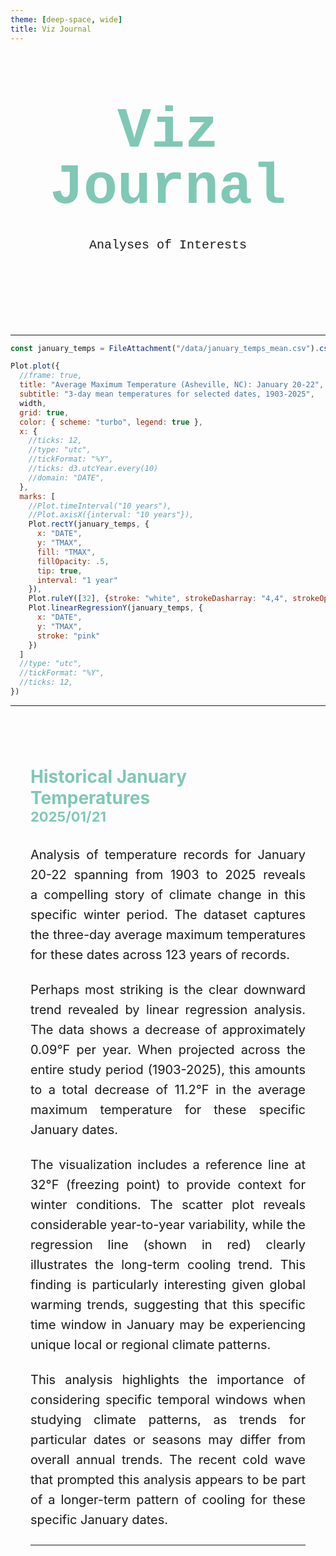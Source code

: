 ```yaml
---
theme: [deep-space, wide]
title: Viz Journal
---
```

<head>

</head>

<body>

  <div class="hero">
    <h1>Viz Journal</h1>
    <h2>Analyses of Interests</h2>
  </div>


---

```js
const january_temps = FileAttachment("/data/january_temps_mean.csv").csv({typed: true})
```

```js
Plot.plot({
  //frame: true,
  title: "Average Maximum Temperature (Asheville, NC): January 20-22",
  subtitle: "3-day mean temperatures for selected dates, 1903-2025",
  width,
  grid: true,
  color: { scheme: "turbo", legend: true },
  x: {
    //ticks: 12,
    //type: "utc",
    //tickFormat: "%Y",
    //ticks: d3.utcYear.every(10)
    //domain: "DATE",
  },
  marks: [
    //Plot.timeInterval("10 years"),
    //Plot.axisX({interval: "10 years"}),
    Plot.rectY(january_temps, {
      x: "DATE",
      y: "TMAX",
      fill: "TMAX",
      fillOpacity: .5,
      tip: true,
      interval: "1 year"
    }),
    Plot.ruleY([32], {stroke: "white", strokeDasharray: "4,4", strokeOpacity: .9}),
    Plot.linearRegressionY(january_temps, {
      x: "DATE",
      y: "TMAX",
      stroke: "pink"
    })
  ]
  //type: "utc",
  //tickFormat: "%Y",
  //ticks: 12,
})
```

---

<article class="chart-analysis">
<header>
<div>
<h3>Historical January Temperatures</h3>
<h4>2025/01/21</h4>
</div>
</header>

<p>
Analysis of temperature records for January 20-22 spanning from 1903 to 2025 reveals a compelling story of climate change in this specific winter period. The dataset captures the three-day average maximum temperatures for these dates across 123 years of records.
</p>
<p>
Perhaps most striking is the clear downward trend revealed by linear regression analysis. The data shows a decrease of approximately 0.09°F per year. When projected across the entire study period (1903-2025), this amounts to a total decrease of 11.2°F in the average maximum temperature for these specific January dates.
</p>
<p>
The visualization includes a reference line at 32°F (freezing point) to provide context for winter conditions. The scatter plot reveals considerable year-to-year variability, while the regression line (shown in red) clearly illustrates the long-term cooling trend. This finding is particularly interesting given global warming trends, suggesting that this specific time window in January may be experiencing unique local or regional climate patterns.
</p>
<p>
This analysis highlights the importance of considering specific temporal windows when studying climate patterns, as trends for particular dates or seasons may differ from overall annual trends. The recent cold wave that prompted this analysis appears to be part of a longer-term pattern of cooling for these specific January dates.
</p>
<p>

</p>

---


</article>

</body>

<style>

.hero {
  display: flex;
  flex-direction: column;
  align-items: center;
  font-family: Consolas, Menlo, Monaco, 'Courier New', monospace;
  margin: 4rem 0 8rem;
  text-wrap: balance;
  text-align: center;
}

.hero h1 {
  margin: 1rem 0;
  padding: 1rem 0;
  max-width: none;
  font-size: 14vw;
  font-weight: 900;
  line-height: 1;
  color: #7fc8b6;
}

.hero h2 {
  margin: 0;
  max-width: 34em;
  font-size: 20px;
  font-style: initial;
  font-weight: 500;
  line-height: 1.5;
  color: var(--theme-foreground-muted);
}

a[href] {
  color: #7fc8b6;
}

.chart-analysis {
  margin: 4rem auto;
  max-width: 90%;
  padding: 2rem;
  border-top: 1px solid var(--theme-foreground-muted);
}

.chart-analysis header {
  margin-bottom: 2rem;
}

.chart-analysis h3 {
  text-align: left;
  display: block;
  margin: 0;
  font-size: 28px;
  color: #7fc8b6;
}

.chart-analysis h4 {
  text-align: left;
  display: block;
  margin: 0;
  font-size: 22px;
  color: #7fc8b6;
}

.chart-analysis p {
  text-align: justify;
  margin: 1.5rem 0;
  font-size: 20px;
  text-wrap: balance;
  color: var(--theme-foreground-muted);
  line-height: 1.6;
  hyphens: auto;
}

.chart-analysis p:first-of-type {
  margin-top: 0;
}

.chart-analysis p:last-of-type {
  margin-bottom: 0;
}

@media (min-width: 640px) {
  .hero h1 {
    font-size: 90px;
  }
  
  .chart-analysis {
    max-width: 70ch;
  }
}

</style>

